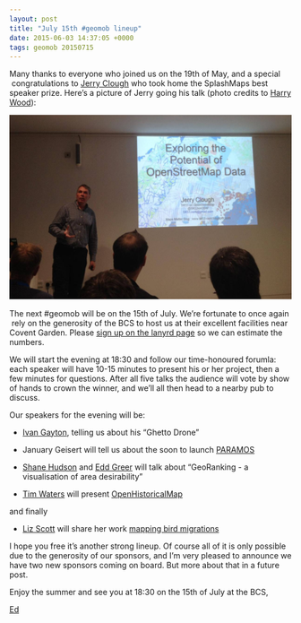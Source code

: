 ```yaml
--- 
layout: post
title: "July 15th #geomob lineup"
date: 2015-06-03 14:37:05 +0000
tags: geomob 20150715
---
```

Many thanks to everyone who joined us on the 19th of May, and a special  congratulations to [Jerry Clough](https://twitter.com/SK53onOSM) who took home the SplashMaps best speaker prize. Here’s a picture of Jerry going his talk (photo credits to [Harry Wood](https://www.flickr.com/photos/harrywood/18071657196/in/photolist-twVY5u-qxbkSY-sCrhvV-tyYcYS-tzmLut-twVXhY-sCfMaS-thFKyU-rNVoqz-rNNBuw-rwkqt9-ruAGLF-rwt1BM-rLCryW-qxatBA-qPJA4i-pSXBd4-pyujYe-pwrVbS-pgZnY1-pyujHV-pyujDg-pydaBg-pwrUVS-pgYt5V-fb2w6r-fb2vZz-nCkh4B-njTixp-njT9AQ-nB5UyT-nkQQW6-nzk3E1-njTayu-nB5Utc-njTapm-h8HCVq-f7yjcg-fbgLGd-fb2vWv-fb2vSX-dTg55w-dTarVF-dTg54m-dTarQD-dTg52W-dTg4YG-dTarMz-dvELsb-dvELqC)):

![](/images/tumblr_inline_npdf3fbH7g1rgtjbv_540.png)

The next #geomob will be on the 15th of July. We’re fortunate to once again  rely on the generosity of the BCS to host us at their excellent facilities near Covent Garden. Please [sign up on the lanyrd page](http://lanyrd.com/2015/geomob-july/) so we can estimate the numbers.

We will start the evening at 18:30 and follow our time-honoured forumla: each speaker will have 10-15 minutes to present his or her project, then a few minutes for questions. After all five talks the audience will vote by show of hands to crown the winner, and we’ll all then head to a nearby pub to discuss.

Our speakers for the evening will be:

*   [Ivan Gayton](https://twitter.com/ivangayton), telling us about his “Ghetto Drone”  

*   January Geisert will tell us about the soon to launch [PARAMOS](https://twitter.com/ParamosApp)
*   [Shane Hudson](https://twitter.com/ShaneHudson) and [Edd Greer](https://twitter.com/edd_greer) will talk about “GeoRanking - a visualisation of area desirability”
*   [Tim Waters](https://twitter.com/tim_waters) will present [OpenHistoricalMap](http://www.openhistoricalmap.org)

and finally

*   [Liz Scott](https://twitter.com/birdmaps) will share her work [mapping bird migrations](http://birdmapsuk.blogspot.co.uk/)

I hope you free it’s another strong lineup. Of course all of it is only possible due to the generosity of our sponsors, and I’m very pleased to announce we have two new sponsors coming on board. But more about that in a future post.

Enjoy the summer and see you at 18:30 on the 15th of July at the BCS,  

[Ed](https://twitter.com/freyfogle)